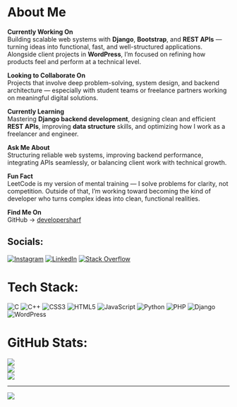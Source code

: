 # About Me

**Currently Working On**  
Building scalable web systems with **Django**, **Bootstrap**, and **REST APIs** — turning ideas into functional, fast, and well-structured applications. Alongside client projects in **WordPress**, I’m focused on refining how products feel and perform at a technical level.

**Looking to Collaborate On**  
Projects that involve deep problem-solving, system design, and backend architecture — especially with student teams or freelance partners working on meaningful digital solutions.

**Currently Learning**  
Mastering **Django backend development**, designing clean and efficient **REST APIs**, improving **data structure** skills, and optimizing how I work as a freelancer and engineer.

**Ask Me About**  
Structuring reliable web systems, improving backend performance, integrating APIs seamlessly, or balancing client work with technical growth.

**Fun Fact**  
LeetCode is my version of mental training — I solve problems for clarity, not competition. Outside of that, I’m working toward becoming the kind of developer who turns complex ideas into clean, functional realities.

**Find Me On**  
GitHub → [developersharf](https://github.com/developersharf)



## Socials:
[![Instagram](https://img.shields.io/badge/Instagram-%23E4405F.svg?logo=Instagram&logoColor=white)](https://instagram.com/developersharf) [![LinkedIn](https://img.shields.io/badge/LinkedIn-%230077B5.svg?logo=linkedin&logoColor=white)](https://linkedin.com/in/developersharf) [![Stack Overflow](https://img.shields.io/badge/-Stackoverflow-FE7A16?logo=stack-overflow&logoColor=white)](https://stackoverflow.com/users/developersharf) 

# Tech Stack:
![C](https://img.shields.io/badge/c-%2300599C.svg?style=for-the-badge&logo=c&logoColor=white) ![C++](https://img.shields.io/badge/c++-%2300599C.svg?style=for-the-badge&logo=c%2B%2B&logoColor=white) ![CSS3](https://img.shields.io/badge/css3-%231572B6.svg?style=for-the-badge&logo=css3&logoColor=white) ![HTML5](https://img.shields.io/badge/html5-%23E34F26.svg?style=for-the-badge&logo=html5&logoColor=white) ![JavaScript](https://img.shields.io/badge/javascript-%23323330.svg?style=for-the-badge&logo=javascript&logoColor=%23F7DF1E) ![Python](https://img.shields.io/badge/python-3670A0?style=for-the-badge&logo=python&logoColor=ffdd54) ![PHP](https://img.shields.io/badge/php-%23777BB4.svg?style=for-the-badge&logo=php&logoColor=white) ![Django](https://img.shields.io/badge/django-%23092E20.svg?style=for-the-badge&logo=django&logoColor=white) ![WordPress](https://img.shields.io/badge/WordPress-%23117AC9.svg?style=for-the-badge&logo=WordPress&logoColor=white)
# GitHub Stats:
![](https://github-readme-stats.vercel.app/api?username=developersharf&theme=dracula&hide_border=false&include_all_commits=false&count_private=false)<br/>
![](https://github-readme-streak-stats.herokuapp.com/?user=developersharf&theme=dracula&hide_border=false)<br/>
![](https://github-readme-stats.vercel.app/api/top-langs/?username=developersharf&theme=dracula&hide_border=false&include_all_commits=false&count_private=false&layout=compact)

---
[![](https://visitcount.itsvg.in/api?id=developersharf&icon=0&color=0)](https://visitcount.itsvg.in)

<!-- Proudly created with GPRM ( https://gprm.itsvg.in ) -->
